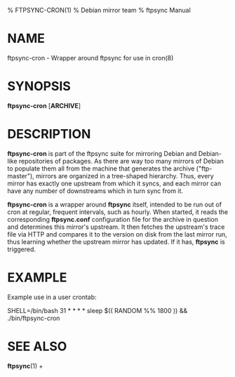 % FTPSYNC-CRON(1)
% Debian mirror team
% ftpsync Manual

# NAME
ftpsync-cron - Wrapper around ftpsync for use in cron(8)

# SYNOPSIS
**ftpsync-cron** [__ARCHIVE__]

# DESCRIPTION

**ftpsync-cron** is part of the ftpsync suite for mirroring Debian and Debian-like
repositories of packages.  As there are way too many mirrors of Debian to populate
them all from the machine that generates the archive ("ftp-master"), mirrors are
organized in a tree-shaped hierarchy.  Thus, every mirror has exactly one upstream
from which it syncs, and each mirror can have any number of downstreams which in
turn sync from it.

**ftpsync-cron** is a wrapper around **ftpsync** itself, intended to be run out
of cron at regular, frequent intervals, such as hourly.  When started, it reads
the corresponding **ftpsync.conf** configuration file for the archive in
question and determines this mirror's upstream.  It then fetches the upstream's
trace file via HTTP and compares it to the version on disk from the last mirror
run, thus learning whether the upstream mirror has updated.  If it has,
**ftpsync** is triggered.

# EXAMPLE

Example use in a user crontab:

  SHELL=/bin/bash
  31 * * * * sleep $(( RANDOM %% 1800 )) && ./bin/ftpsync-cron

# SEE ALSO
**ftpsync**(1) +
